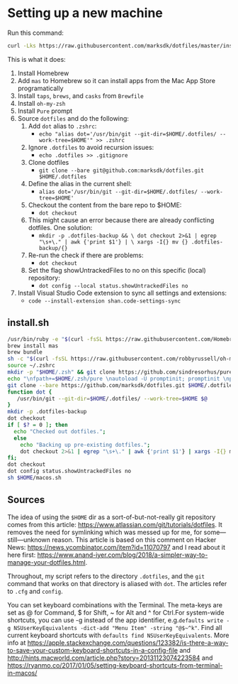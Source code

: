# Setting up a new machine

Run this command:

```zsh
curl -Lks https://raw.githubusercontent.com/marksdk/dotfiles/master/install.sh | /bin/bash -x
```

This is what it does:

1. Install Homebrew
2. Add `mas` to Homebrew so it can install apps from the Mac App Store programatically
3. Install `taps`, `brews`, and `casks` from `Brewfile`
4. Install `oh-my-zsh`
5. Install `Pure` prompt
6. Source `dotfiles` and do the following:
   1. Add `dot` alias to `.zshrc`:
      - `echo "alias dot='/usr/bin/git --git-dir=$HOME/.dotfiles/ --work-tree=$HOME'" >> .zshrc`
   2. Ignore `.dotfiles` to avoid recursion issues:
      - `echo .dotfiles >> .gitignore`
   3. Clone dotfiles
      - `git clone --bare git@github.com:marksdk/dotfiles.git $HOME/.dotfiles`
   4. Define the alias in the current shell:
      - `alias dot='/usr/bin/git --git-dir=$HOME/.dotfiles/ --work-tree=$HOME'`
   5. Checkout the content from the bare repo to $HOME:
      - `dot checkout`
   6. This might cause an error because there are already conflicting dotfiles. One solution:
      - `mkdir -p .dotfiles-backup && \ dot checkout 2>&1 | egrep "\s+\." | awk {'print $1'} | \ xargs -I{} mv {} .dotfiles-backup/{}`
   7. Re-run the check if there are problems:
      - `dot checkout`
   8. Set the flag showUntrackedFiles to no on this specific (local) repository:
      - `dot config --local status.showUntrackedFiles no`
7. Install Visual Studio Code extension to sync all settings and extensions:
   - `code --install-extension shan.code-settings-sync`

## install.sh

```bash
/usr/bin/ruby -e "$(curl -fsSL https://raw.githubusercontent.com/Homebrew/install/master/install)"
brew install mas
brew bundle
sh -c "$(curl -fsSL https://raw.githubusercontent.com/robbyrussell/oh-my-zsh/master/tools/install.sh)"
source ~/.zshrc
mkdir -p "$HOME/.zsh" && git clone https://github.com/sindresorhus/pure.git "$HOME/.zsh/pure"
echo "\nfpath+=$HOME/.zsh/pure \nautoload -U promptinit; promptinit \nprompt pure" >> $HOME/.zshrc
git clone --bare https://github.com/marksdk/dotfiles.git $HOME/.dotfiles
function dot {
   /usr/bin/git --git-dir=$HOME/.dotfiles/ --work-tree=$HOME $@
}
mkdir -p .dotfiles-backup
dot checkout
if [ $? = 0 ]; then
  echo "Checked out dotfiles.";
  else
    echo "Backing up pre-existing dotfiles.";
    dot checkout 2>&1 | egrep "\s+\." | awk {'print $1'} | xargs -I{} mv {} .dotfiles-backup/{}
fi;
dot checkout
dot config status.showUntrackedFiles no
sh $HOME/macos.sh
```

## Sources

The idea of using the `$HOME` dir as a sort-of-but-not-really git repository comes from this article: <https://www.atlassian.com/git/tutorials/dotfiles>. It removes the need for symlinking which was messed up for me, for some—still—unknown reason. This article is based on this comment on Hacker News: <https://news.ycombinator.com/item?id=11070797> and I read about it here first: <https://www.anand-iyer.com/blog/2018/a-simpler-way-to-manage-your-dotfiles.html>.

Throughout, my script refers to the directory `.dotfiles`, and the `git` command that works on that directory is aliased with `dot`. The articles refer to `.cfg` and `config`.

You can set keyboard combinations with the Terminal. The meta-keys are set as @ for Command, $ for Shift, ~ for Alt and ^ for Ctrl.For system-wide shortcuts, you can use -g instead of the app identifier, e.g.`defaults write -g NSUserKeyEquivalents -dict-add "Menu Item" -string "@$~^k"`. Find all current keyboard shortcuts with `defaults find NSUserKeyEquivalents`. More info at <https://apple.stackexchange.com/questions/123382/is-there-a-way-to-save-your-custom-keyboard-shortcuts-in-a-config-file> and <http://hints.macworld.com/article.php?story=20131123074223584> and <https://ryanmo.co/2017/01/05/setting-keyboard-shortcuts-from-terminal-in-macos/>

